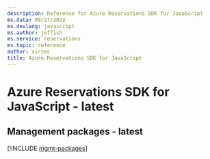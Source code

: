 ```yaml
---
description: Reference for Azure Reservations SDK for JavaScript
ms.data: 09/27/2022
ms.devlang: javascript
ms.author: jeffish
ms.service: reservations
ms.topic: reference
author: xirzec
title: Azure Reservations SDK for JavaScript
---
```

# Azure Reservations SDK for JavaScript - latest

## Management packages - latest
[!INCLUDE [mgmt-packages](reservations-mgmt-index.md)]
